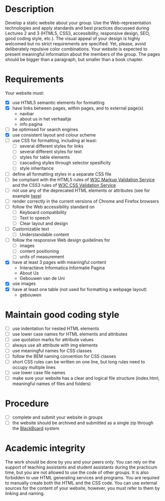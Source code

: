# Description
Develop a static website about your group. Use the Web-representation technologies and apply standards and best practices
discussed during Lectures 2 and 3 (HTML5, CSS3, accessibility, responsive design, SEO, good coding style, etc.). The visual
appeal of your design is highly welcomed but no strict requirements are specified. Yet, please, avoid deliberately repulsive
color combinations. Your website  is expected to present meaningful information about the members of the group. The pages
should be bigger than a paragraph, but smaller than a book chapter.

# Requirements
Your website must:

- [X] use HTML5 semantic elements for formatting
- [X] have links between pages, within pages, and to external page(s)
  - navbar
  - about us in het verhaaltje
  - info pagina
- [ ] be optimised for search engines
- [X] use consistent layout and colour scheme
- [ ] use CSS for formatting, including at least:
  - [ ] several different styles for links
  - [ ] several different styles for text
  - [ ] styles for table elements
  - [ ] cascading styles through selector spesificity
  - [ ] style inheritance
- [ ] define all formatting styles in a separate CSS file
- [ ] be compliant with the HTML5 rules of [W3C Markup Validation Service](https://validator.w3.org) and the CSS3 rules of
    [W3C CSS Validation Service](https://jigsaw.w3.org/css-validator)
- [ ] not use any of the deprecated HTML elements or attributes (see for example [here](https://www.w3schools.com/tags/))
- [ ] render correctly in the current versions of Chrome and Firefox browsers
- [ ] follow the Web accessibility standard on
  - [ ] Keyboard compatibility
  - [ ] Text to speech
  - [ ] Clear layout and design
- [ ] Customizable text
  - [ ] Understandable content
- [ ] follow the responsive Web design guidelines for
  - [ ] images
  - [ ] content positioning
  - [ ] units of measurement
- [X] have at least 3 pages with meaningful content
  - Interactieve Informatica Informatie Pagina
  - About Us
  - Gebouwen van de Uni
- [X] use images
- [X] have at least one table (not used for formatting a webpage layout)
  - gebouwen

# Maintain good coding style
- [ ] use indentation for nested HTML elements
- [ ] use lower case names for HTML elements and attributes
- [ ] use quotation marks for attribute values
- [ ] always use alt attribute with img elements
- [ ] use meaningful names for CSS classes
- [ ] follow the BEM naming convention for CSS classes
- [ ] short CSS rules can be written on one line, but long rules need to occupy multiple lines
- [ ] use lower case file names
- [ ] make sure your website has a clear and logical file structure (index.html, meaningful names of files and folders)

# Procedure
- [ ] complete and submit your website in groups
- [ ] the website should be archived and submitted as a single zip through the
  [BlackBoard](https://uu.blackboard.com/webapps/portal/frameset.jsp) system

# Academic integrity
The work should be done by you and your peers only. You can rely on the support of teaching assistants and student assistants
during the practicum time, but you are not allowed to use the code of other groups. It is also forbidden to use HTML generating
services and programs. You are required to manually create both the HTML and the CSS code. You can use external sources for the
content of your website, however, you must refer to them by linking and naming.
